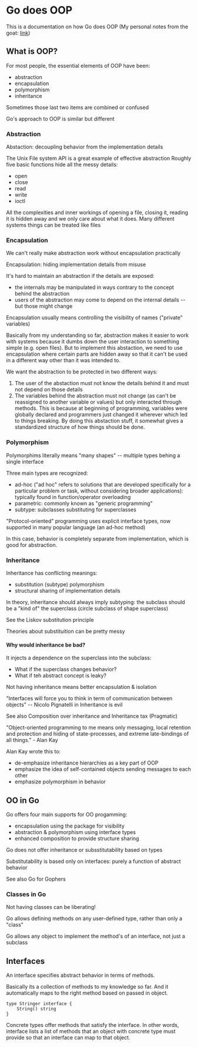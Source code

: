 # Go does OOP
This is a documentation on how Go does OOP (My personal notes from the goat: [link](https://www.youtube.com/watch?v=jexEpE7Yv2A&list=PLoILbKo9rG3skRCj37Kn5Zj803hhiuRK6&index=17))

## What is OOP?
For most people, the essential elements of OOP have been:
* abstraction
* encapsulation
* polymorphism
* inheritance

Sometimes those last two items are combined or confused

Go's approach to OOP is similar but different

### Abstraction
Abstaction: decoupling behavior from the implementation details

The Unix File system API is a great example of effective abstraction
Roughly five basic functions hide all the messy details:
* open
* close
* read
* write
* ioctl

All the complexities and inner workings of opening a file, closing it, reading it is hidden away and we only care about what it does.
Many different systems things can be treated like files

### Encapsulation
We can't really make abstraction work without encapsulation practically

Encapsulation: hiding implementation details from misuse

It's hard to maintain an abstraction if the details are exposed:
* the internals may be manipulated in ways contrary to the concept behind the abstraction
* users of the abstraction may come to depend on the internal details -- but those might change

Encapsulation usually means controlling the visibility of names ("private" variables)

Basically from my understanding so far, abstraction makes it easier to work with systems because it dumbs down the user interaction to something simple (e.g. open files). But to implement this abstaction, we need to use encapsulation where certain parts are hidden away so that it can't be used in a different way other than it was intended to. 

We want the abstraction to be protected in two different ways:
1. The user of the abstaction must not know the details behind it and must not depend on those details
2. The variables behind the abstraction must not change (as can't be reassigned to another variable or values) but only interacted through methods. This is because at beginning of programming, variables were globally declared and programmers just changed it wherever which led to things breaking. By doing this abstaction stuff, it somewhat gives a standardized structure of how things should be done. 

### Polymorphism
Polymorphims literally means "many shapes" -- multiple types behing a single interface

Three main types are recognized:
* ad-hoc ("ad hoc" refers to solutions that are developed specifically for a particular problem or task, without considering broader applications): typically found in function/operator overloading 
* parametric: commonly known as "generic programming"
* subtype: subclasses substituting for superclasses

"Protocol-oriented" programming uses explicit interface types, now supported in many popular language (an ad-hoc method)

In this case, behavior is completely separate from implementation, which is good for abstraction. 


### Inheritance
Inheritance has conflicting meanings:
* substitution (subtype) polymorphism
* structural sharing of implementation details

In theory, inheritance should always imply subtyping:
the subclass should be a "kind of" the superclass (circle subclass of shape superclass)

See the Liskov substitution principle

Theories about substituition can be pretty messy

#### Why would inheritance be bad?
It injects a dependence on the superclass into the subclass:
* What if the superclass changes behavior?
* What if teh abstract concept is leaky?

Not having inheritance means better encapsulation & isolation

"Interfaces will force you to think in term of communication between objects"
-- Nicolo Pignatelli in Inheritance is evil

See also Composition over inheritance and Inheritance tax (Pragmatic)

"Object-oriented programming to me means only messaging, local retention and protection and hiding of state-processes, and extreme late-bindings of all things." - Alan Kay

Alan Kay wrote this to:
* de-emphasize inheritance hierarchies as a key part of OOP
* emphasize the idea of self-contained objects sending messages to each other
* emphasize polymorphism in behavior

## OO in Go
Go offers four main supports for OO progamming:
* encapsulation using the package for visibility
* abstraction & polymorphism using interface types
* enhanced composition to provide structure sharing

Go does not offer inheritance or subsstitutability based on types

Substitutability is based only on interfaces: purely a function of abstract behavior

See also Go for Gophers

### Classes in Go
Not having classes can be liberating!

Go allows defining methods on any user-defined type, rather than only a "class"

Go allows any object to implement the method's of an interface, not just a subclass


## Interfaces

An interface specifies abstract behavior in terms of methods. 

Basically its a collection of methods to my knowledge so far. And it automatically maps to the right method based on passed in object.

```
type Stringer interface {
    String() string
}
```

Concrete types offer methods that satisfy the interface. In other words, interface lists a list of methods that an object with concrete type must provide so that an interface can map to that object.



